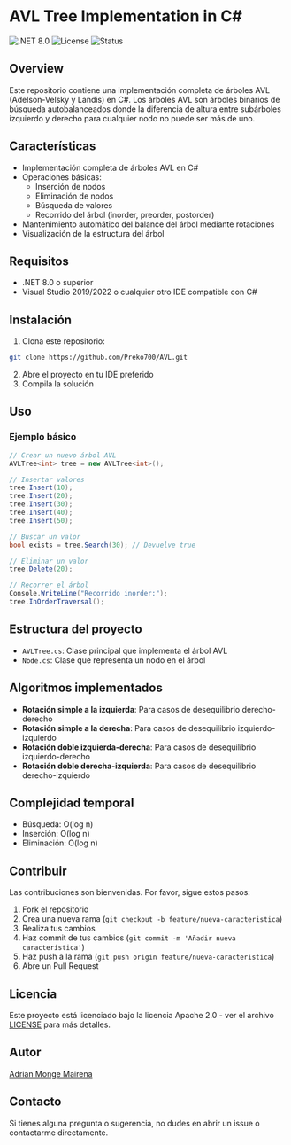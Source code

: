 # AVL Tree Implementation in C#

![.NET 8.0](https://img.shields.io/badge/.NET-8.0-blue)
![License](https://img.shields.io/badge/License-MIT-green)
![Status](https://img.shields.io/badge/Status-Stable-brightgreen)

## Overview
Este repositorio contiene una implementación completa de árboles AVL (Adelson-Velsky y Landis) en C#. Los árboles AVL son árboles binarios de búsqueda autobalanceados donde la diferencia de altura entre subárboles izquierdo y derecho para cualquier nodo no puede ser más de uno.

## Características
- Implementación completa de árboles AVL en C#
- Operaciones básicas:
  - Inserción de nodos
  - Eliminación de nodos
  - Búsqueda de valores
  - Recorrido del árbol (inorder, preorder, postorder)
- Mantenimiento automático del balance del árbol mediante rotaciones
- Visualización de la estructura del árbol

## Requisitos
- .NET 8.0 o superior
- Visual Studio 2019/2022 o cualquier otro IDE compatible con C#

## Instalación
1. Clona este repositorio:
```bash
git clone https://github.com/Preko700/AVL.git
```
2. Abre el proyecto en tu IDE preferido
3. Compila la solución

## Uso
### Ejemplo básico

```csharp
// Crear un nuevo árbol AVL
AVLTree<int> tree = new AVLTree<int>();

// Insertar valores
tree.Insert(10);
tree.Insert(20);
tree.Insert(30);
tree.Insert(40);
tree.Insert(50);

// Buscar un valor
bool exists = tree.Search(30); // Devuelve true

// Eliminar un valor
tree.Delete(20);

// Recorrer el árbol
Console.WriteLine("Recorrido inorder:");
tree.InOrderTraversal();
```

## Estructura del proyecto
- `AVLTree.cs`: Clase principal que implementa el árbol AVL
- `Node.cs`: Clase que representa un nodo en el árbol

## Algoritmos implementados
- **Rotación simple a la izquierda**: Para casos de desequilibrio derecho-derecho
- **Rotación simple a la derecha**: Para casos de desequilibrio izquierdo-izquierdo
- **Rotación doble izquierda-derecha**: Para casos de desequilibrio izquierdo-derecho
- **Rotación doble derecha-izquierda**: Para casos de desequilibrio derecho-izquierdo

## Complejidad temporal
- Búsqueda: O(log n)
- Inserción: O(log n)
- Eliminación: O(log n)

## Contribuir
Las contribuciones son bienvenidas. Por favor, sigue estos pasos:
1. Fork el repositorio
2. Crea una nueva rama (`git checkout -b feature/nueva-caracteristica`)
3. Realiza tus cambios
4. Haz commit de tus cambios (`git commit -m 'Añadir nueva característica'`)
5. Haz push a la rama (`git push origin feature/nueva-caracteristica`)
6. Abre un Pull Request

## Licencia
Este proyecto está licenciado bajo la licencia Apache 2.0 - ver el archivo [LICENSE](LICENSE) para más detalles.

## Autor
[Adrian Monge Mairena](https://github.com/Preko700)

## Contacto
Si tienes alguna pregunta o sugerencia, no dudes en abrir un issue o contactarme directamente.
